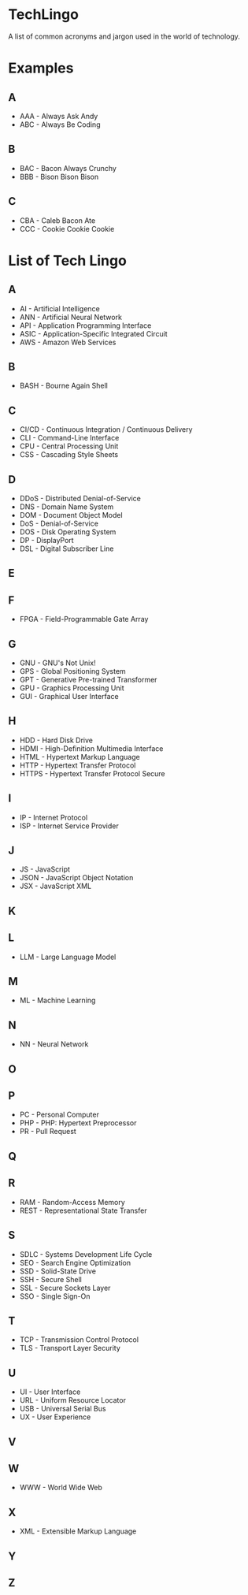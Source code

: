 # TechLingo

A list of common acronyms and jargon used in the world of technology.

# Examples

## A
* AAA - Always Ask Andy
* ABC - Always Be Coding

## B
* BAC - Bacon Always Crunchy
* BBB - Bison Bison Bison 

## C
* CBA - Caleb Bacon Ate
* CCC - Cookie Cookie Cookie

# List of Tech Lingo

## A
* AI - Artificial Intelligence
* ANN - Artificial Neural Network
* API - Application Programming Interface
* ASIC - Application-Specific Integrated Circuit
* AWS - Amazon Web Services

## B
* BASH - Bourne Again Shell

## C
* CI/CD - Continuous Integration / Continuous Delivery
* CLI - Command-Line Interface
* CPU - Central Processing Unit
* CSS - Cascading Style Sheets

## D
* DDoS - Distributed Denial-of-Service
* DNS - Domain Name System
* DOM - Document Object Model
* DoS - Denial-of-Service
* DOS - Disk Operating System
* DP - DisplayPort
* DSL - Digital Subscriber Line

## E

## F
* FPGA - Field-Programmable Gate Array

## G
* GNU - GNU's Not Unix! 
* GPS - Global Positioning System
* GPT - Generative Pre-trained Transformer
* GPU - Graphics Processing Unit
* GUI - Graphical User Interface

## H
* HDD - Hard Disk Drive
* HDMI - High-Definition Multimedia Interface
* HTML - Hypertext Markup Language
* HTTP - Hypertext Transfer Protocol
* HTTPS - Hypertext Transfer Protocol Secure

## I
* IP - Internet Protocol
* ISP - Internet Service Provider

## J
* JS - JavaScript
* JSON - JavaScript Object Notation
* JSX - JavaScript XML

## K

## L
* LLM - Large Language Model

## M
* ML - Machine Learning

## N
* NN - Neural Network

## O

## P
* PC - Personal Computer
* PHP - PHP: Hypertext Preprocessor
* PR - Pull Request

## Q

## R
* RAM - Random-Access Memory
* REST - Representational State Transfer

## S
* SDLC - Systems Development Life Cycle
* SEO - Search Engine Optimization
* SSD - Solid-State Drive
* SSH - Secure Shell
* SSL - Secure Sockets Layer
* SSO - Single Sign-On

## T
* TCP - Transmission Control Protocol
* TLS - Transport Layer Security

## U
* UI - User Interface
* URL - Uniform Resource Locator
* USB - Universal Serial Bus
* UX - User Experience

## V

## W
* WWW - World Wide Web

## X
* XML - Extensible Markup Language 

## Y

## Z

